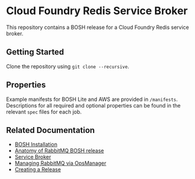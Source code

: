 # Cloud Foundry Redis Service Broker

This repository contains a BOSH release for a Cloud Foundry Redis service
broker.

## Getting Started

Clone the repository using `git clone --recursive`.

## Properties

Example manifests for BOSH Lite and AWS are provided in `/manifests`.
Descriptions for all required and optional properties can be found in the
relevant `spec` files for each job.

## Related Documentation

 * [BOSH Installation](docs/bosh_install.md)
 * [Anatomy of RabbitMQ BOSH release](docs/bosh_rabbitmq.md)
 * [Service Broker](docs/service_broker.md)
 * [Managing RabbitMQ via OpsManager](docs/tempest.md)
 * [Creating a Release](docs/release.md)

